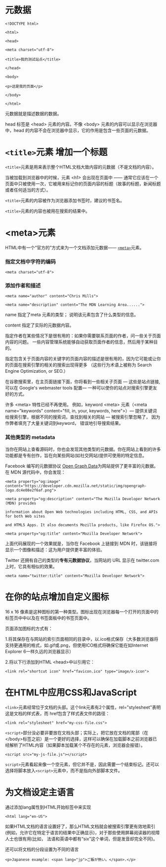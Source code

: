 # 元数据

`<!DOCTYPE html>`

`<html>`

`<head>`

`<meta charset="utf-8">`

`<title>我的测试站点</title>`

`</head>`

`<body>`

`<p>这是我的页面</p>`

`</body>`

`</html>`

元数据就是描述数据的数据。

head 标签是 &lt;head&gt; 元素的内容。不像 &lt;body&gt; 元素的内容可以显示在浏览器中，head 的内容不会在浏览器中显示，它的作用是包含一些页面的元数据。

# `<title>`元素 增加一个标题

`<title>`元素是用来表示整个HTML文档大致内容的元数据（不是文档的内容）。

当被加载到浏览器中的时候，元素 &lt;h1&gt;  会出现在页面中 —— 通常它应该在一个页面中只被使用一次，它被用来标记你的页面内容的标题（故事的标题，新闻标题或者任何适当的方式）。

`<title>`元素的内容被作为浏览器添加书签时，建议的书签名。

`<title>`元素的内容也被用在搜索的结果中。

# &lt;meta&gt;元素

HTML中有一个“官方的”方式来为一个文档添加元数据—— [`<meta>`](https://developer.mozilla.org/zh-CN/docs/Web/HTML/Element/meta)元素。

### 指定文档中字符的编码

`<meta charset="utf-8">`

### 添加作者和描述

`<meta name="author" content="Chris Mills">`

`<meta name="description" content="The MDN Learning Area......">`

name 指定了meta 元素的类型； 说明该元素包含了什么类型的信息。

content 指定了实际的元数据内容。

指定作者在某些情况下是很有用的：如果你需要联系页面的作者，问一些关于页面内容的问题。 一些内容管理系统能够自动获取页面作者的信息，然后用于某种目的。

指定包含关于页面内容的关键字的页面内容的描述是很有用的，因为它可能或让你的页面在搜索引擎的相关的搜索出现得更多 （这些行为术语上被称为 Search Engine Optimization, or SEO.）

在谷歌搜索里，在主页面链接下面，你将看到一些相关子页面 — 这些是站点链接,可以在 Google's webmaster tools 配置— 一种可以使你的站点对搜索引擎更友好的方式。

许多 &lt;meta&gt; 特性已经不再使用。 例如，keyword &lt;meta&gt; 元素（&lt;meta  name="keywords" content="fill, in, your, keywords, here"&gt;）— 提供关键词给搜索引擎，根据不同的搜索词，查找到相关的网站 — 被搜索引擎忽略了， 因为作弊者填充了大量关键词到keyword， 错误地引导搜索结果。

### 其他类型的 metadata

当你在网站上查看源码时，你也会发现其他类型的元数据。你在网站上看到的许多功能都是专有创作，旨在向某些网站\(如社交网站\)提供可使用的特定信息。

Facebook 编写的元数据协议 [Open Graph Data](http://ogp.me/)为网站提供了更丰富的元数据。在 MDN 源代码中，你会发现：

`<meta property="og:image" content="https://developer.cdn.mozilla.net/static/img/opengraph-logo.dc4e08e2f6af.png">`

`<meta property="og:description" content="The Mozilla Developer Network (MDN) provides`

`information about Open Web technologies including HTML, CSS, and APIs for both Web sites`

`and HTML5 Apps. It also documents Mozilla products, like Firefox OS.">`

`<meta property="og:title" content="Mozilla Developer Network">`

上面代码展现的一个效果就是，当你在 Facebook 上链接到 MDN 时，该链接将显示一个图像和描述：这为用户提供更丰富的体验。

Twitter 还拥有自己的类型的**专有元数据协议**，当网站的 URL 显示在 twitter.com 上时，它具有相似的效果。

`<meta name="twitter:title" content="Mozilla Developer Network">`

# 在你的站点增加自定义图标

16 x 16 像素是这种图标的第一种类型。图标出现在浏览器每一个打开的页面中的标签页中中以及在书签面板中的书签页面中。

页面添加图标的方式有：

1.将其保存在与网站的索引页面相同的目录中，以.ico格式保存（大多数浏览器将支持更通用的格式，如.gif或.png，但使用ICO格式将确保它能在如Internet Explorer 6一样久远的浏览器显示）

2.将以下行添加到HTML &lt;head&gt;中以引用它：

`<link rel="shortcut icon" href="favicon.ico" type="image/x-icon">`

# 在HTML中应用CSS和JavaScript

`<link>`元素经常位于文档的头部。这个link元素有2个属性，rel="stylesheet"表明这是文档的样式表，而 href包含了样式表文件的路径：

`<link rel="stylesheet" href="my-css-file.css">`

`<script>`部分没必要非要放在文档头部；实际上，把它放在文档的尾部（在 &lt;/body&gt;标签之前）是一个更好的选择，这样可以确保在加载脚本之前浏览器已经解析了HTML内容（如果脚本加载某个不存在的元素，浏览器会报错）。

`<script src="my-js-file.js"></script>`

`script>`元素看起来像一个空元素，但它并不是，因此需要一个结束标记。还可以选择将脚本放入`<script>`元素中，而不是指向外部脚本文件。

# 为文档设定主语言

通过添加lang属性到HTML开始标签中来实现

`<html lang="en-US">`

如果HTML文档的语言设置好了，那么HTML文档就会被搜索引擎更有效地索引 \(例如，允许它在特定于语言的结果中正确显示\)，对于那些使用屏幕阅读器的视障人士也很有用\(比如， 法语和英语中都有“six”这个单词，但是发音却完全不同\)。

还可以将文档的分段设置为不同的语言

`<p>Japanese example: <span lang="jp">ご飯が熱い。</span>.</p>`



